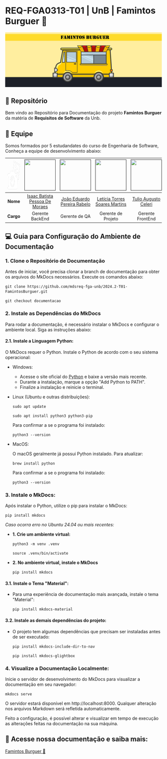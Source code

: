 # REQ-FGA0313-T01 | UnB | Famintos Burguer 🍔

![Banner](docs/img/FamintosBanner.png)

## 📂 Repositório

Bem vindo ao Repositório para Documentação do projeto **Famintos Burguer** da matéria de **Requisitos de Software** da Unb.

## 👥 Equipe

Somos formados por 5 estudandates do curso de Engenharia de Software, Conheça a equipe de desenvolvimento abaixo:

| <img src="docs/img/ProfilePic_L.png" alt="Camera" width="100" height="100" />    | [<img src="https://avatars.githubusercontent.com/u/118384776?v=4" width=100 height=100>]()| [<img src="https://avatars.githubusercontent.com/u/78875892?v=4" width=100 height=100>]() | [<img src="https://avatars.githubusercontent.com/u/86434947?v=4" width=100 height=100>]() | [<img src="https://avatars.githubusercontent.com/u/122989234?v=4" width=100 height=100>]()| [<img src="https://avatars.githubusercontent.com/u/124713089?v=4" width=100 height=100>]()| 
|:---------:|:------------------------------------------------------------------------------:|:-------------------------------------------------------------------------------:|:-------------------------------------------------------------------------------:|:-------------------------------------------------------------------------------:|:-------------------------------------------------------------------------------:|
| **Nome**  | [Isaac Batista Pessoa De Moraes](https://https://github.com/isaacbatista26) | [João Eduardo Pereira Rabelo](https://github.com/JoaoEduardoP) | [Letícia Torres Soares Martins](https://github.com/leticiatmartins) | [Tulio Augusto Celeri](https://github.com/TulioCeleri) | [William Bernardo Da Silva](https://github.com/willxbernardo) |
| **Cargo** | Gerente BackEnd | Gerente de QA | Gerente de Projeto | Gerente FrontEnd | Gerente Requisitos |

##  💻 Guia para Configuração do Ambiente de Documentação

### 1. Clone o Repositório de Documentação
Antes de iniciar, você precisa clonar a branch de documentação para obter os arquivos do MkDocs necessários. Execute os comandos abaixo:

```shell
git clone https://github.com/mdsreq-fga-unb/2024.2-T01-FamintosBurguer.git
```

```shell
git checkout documentacao
```

### 2. Instale as Dependências do MkDocs
Para rodar a documentação, é necessário instalar o MkDocs e configurar o ambiente local. Siga as instruções abaixo:

#### 2.1. Instale a Linguagem Python:
O MkDocs requer o Python. Instale o Python de acordo com o seu sistema operacional:

- Windows:

    - Acesse o site oficial do [Python](https://www.python.org/downloads/) e baixe a versão mais recente.
    - Durante a instalação, marque a opção "Add Python to PATH".
    - Finalize a instalação e reinicie o terminal.

- Linux (Ubuntu e outras distribuições):

    ```shell
    sudo apt update

    ```
    ```shell
    sudo apt install python3 python3-pip
    ```

    Para confirmar a se o programa foi instalado:

    ```shell
    python3 --version
    ```

- MacOS:

    O macOS geralmente já possui Python instalado. Para atualizar:

    ```shell
    brew install python
    ```
    Para confirmar a se o programa foi instalado:

    ```shell
    python3 --version
    ```

### 3. Instale o MkDocs:
Após instalar o Python, utilize o pip para instalar o MkDocs:

```shell
pip install mkdocs
```

*Caso ocorra erro no Ubuntu 24.04 ou mais recentes:*

- **1. Crie um ambiente virtual:**

    ```shell
    python3 -m venv .venv
    ```

    ```shell
    source .venv/bin/activate
    ```

- **2. No ambiente virtual, instale o MkDocs**

    ```shell
    pip install mkdocs
    ```

#### 3.1. Instale o Tema "Material":

- Para uma experiência de documentação mais avançada, instale o tema "Material":

    ```shell
    pip install mkdocs-material
    ```

#### 3.2. Instale as demais dependências do projeto:

- O projeto tem algumas dependências que precisam ser instaladas antes de ser executado:

    ```shell
    pip install mkdocs-include-dir-to-nav
    ```

    ```shell
    pip install mkdocs-glightbox
    ```

### 4. Visualize a Documentação Localmente:

Inicie o servidor de desenvolvimento do MkDocs para visualizar a documentação em seu navegador:

```shell
mkdocs serve
```

O servidor estará disponível em http://localhost:8000. Qualquer alteração nos arquivos Markdown será refletida automaticamente.


Feito a configuração, é possível alterar e visualizar em tempo de execução as alterações feitas na documentação na sua máquina.


## 📄 Acesse nossa documentação e saiba mais: 

[Famintos Burguer 🍔](https://mdsreq-fga-unb.github.io/2024.2-T01-FamintosBurguer/)